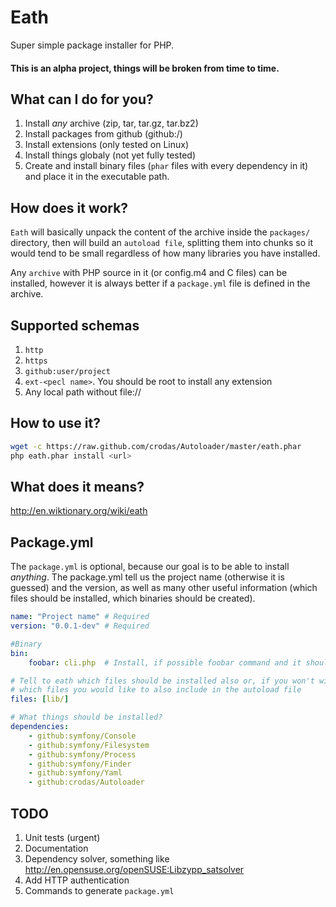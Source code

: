 Eath
====

Super simple package installer for PHP.

<h4>This is an alpha project, things will be broken from time to time.</h4>



What can I do for you?
----------------------

1. Install *any* archive (zip, tar, tar.gz, tar.bz2)
2. Install packages from github (github:<author>/<project>)
3. Install extensions (only tested on Linux)
4. Install things globaly (not yet fully tested)
5. Create and install binary files (`phar` files with every dependency in it) and place it in the executable path.

How does it work?
-----------------

`Eath` will basically unpack the content of the archive inside the `packages/` directory, then will build an `autoload file`, splitting them into chunks so it would tend to be small regardless of how many libraries you have installed.

Any `archive` with PHP source in it (or config.m4 and C files) can be installed, however it is always better if a `package.yml` file is defined in the archive.

Supported schemas
-----------------

1. `http`
2. `https`
3. `github:user/project`
4. `ext-<pecl name>`. You should be root to install any extension
5. Any local path without file://

How to use it?
--------------

```bash
wget -c https://raw.github.com/crodas/Autoloader/master/eath.phar
php eath.phar install <url>
```

What does it means?
-------------------

http://en.wiktionary.org/wiki/eath

Package.yml
------------

The `package.yml` is optional, because our goal is to be able to install *anything*. The package.yml tell us the project name (otherwise it is guessed) and the version, as well as many other useful information (which files should be installed, which binaries should be created).

```yaml
name: "Project name" # Required
version: "0.0.1-dev" # Required 

#Binary 
bin: 
    foobar: cli.php  # Install, if possible foobar command and it should call to cli.php

# Tell to eath which files should be installed also or, if you won't wish to install it, 
# which files you would like to also include in the autoload file
files: [lib/]

# What things should be installed?
dependencies:
    - github:symfony/Console
    - github:symfony/Filesystem
    - github:symfony/Process
    - github:symfony/Finder
    - github:symfony/Yaml
    - github:crodas/Autoloader
```

TODO
----

1. Unit tests (urgent)
2. Documentation
3. Dependency solver, something like http://en.opensuse.org/openSUSE:Libzypp_satsolver 
4. Add HTTP authentication
5. Commands to generate `package.yml`
